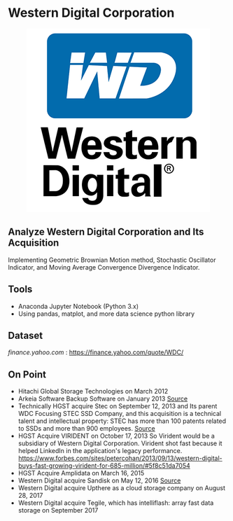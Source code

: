 # Western Digital Corporation
<p align="center"><img src="https://raw.githubusercontent.com/bloodberrys/DataScience/master/wdc.png"></p>

## Analyze Western Digital Corporation and Its Acquisition
Implementing Geometric Brownian Motion method, Stochastic Oscillator Indicator, and Moving Average Convergence Divergence Indicator.

## Tools
* Anaconda Jupyter Notebook (Python 3.x)
* Using pandas, matplot, and more data science python library

## Dataset
_finance.yahoo.com_ : https://finance.yahoo.com/quote/WDC/

## On Point
* Hitachi Global Storage Technologies on March 2012 
* Arkeia Software Backup Software on January 2013 <a href="http://www.jagatreview.com/2013/01/pr-wd-memperluas-portofolio-produk-penyimpanan-smb-dengan-solusi-software-arkeia/">Source</a>
* Technically HGST acquire Stec on September 12, 2013 and Its parent WDC Focusing STEC SSD Company, and this acquisition is a technical talent and intellectual property: STEC has more than 100 patents related to SSDs and more than 900 employees. <a href="https://www.anandtech.com/show/7100/western-digital-acquires-stec">Source</a>
* HGST Acquire VIRIDENT on October 17, 2013 So Virident would be a subsidiary of Western Digital Corporation. Virident shot fast because it helped LinkedIn in the application's legacy performance. https://www.forbes.com/sites/petercohan/2013/09/13/western-digital-buys-fast-growing-virident-for-685-million/#5f8c51da7054 
* HGST Acquire Amplidata on March 16, 2015
* Western Digital acquire Sandisk on May 12, 2016 <a href="http://www.jagatreview.com/2016/05/western-digital-resmi-beli-sandisk-seharga-rp-253-triliun/ menutup hutang sandisk">Source</a>
* Western Digital acquire Upthere as a cloud storage company on August 28, 2017
* Western Digital acquire Tegile, which has intelliflash: array fast data storage on September 2017
 
